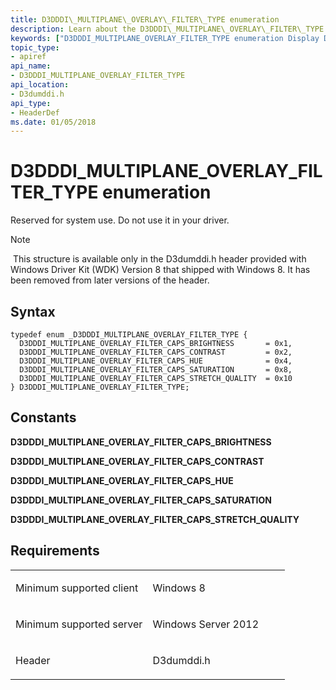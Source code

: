 ```yaml
---
title: D3DDDI\_MULTIPLANE\_OVERLAY\_FILTER\_TYPE enumeration
description: Learn about the D3DDDI\_MULTIPLANE\_OVERLAY\_FILTER\_TYPE enumeration, which is reserved for system use. Do not use it in your driver.
keywords: ["D3DDDI_MULTIPLANE_OVERLAY_FILTER_TYPE enumeration Display Devices"]
topic_type:
- apiref
api_name:
- D3DDDI_MULTIPLANE_OVERLAY_FILTER_TYPE
api_location:
- D3dumddi.h
api_type:
- HeaderDef
ms.date: 01/05/2018
---
```


# D3DDDI\_MULTIPLANE\_OVERLAY\_FILTER\_TYPE enumeration


Reserved for system use. Do not use it in your driver.

> [!NOTE]
> This structure is available only in the D3dumddi.h header provided with Windows Driver Kit (WDK) Version 8 that shipped with Windows 8. It has been removed from later versions of the header.

 

## Syntax

```ManagedCPlusPlus
typedef enum _D3DDDI_MULTIPLANE_OVERLAY_FILTER_TYPE {
  D3DDDI_MULTIPLANE_OVERLAY_FILTER_CAPS_BRIGHTNESS       = 0x1,
  D3DDDI_MULTIPLANE_OVERLAY_FILTER_CAPS_CONTRAST         = 0x2,
  D3DDDI_MULTIPLANE_OVERLAY_FILTER_CAPS_HUE              = 0x4,
  D3DDDI_MULTIPLANE_OVERLAY_FILTER_CAPS_SATURATION       = 0x8,
  D3DDDI_MULTIPLANE_OVERLAY_FILTER_CAPS_STRETCH_QUALITY  = 0x10
} D3DDDI_MULTIPLANE_OVERLAY_FILTER_TYPE;
```

## Constants

<span id="D3DDDI_MULTIPLANE_OVERLAY_FILTER_CAPS_BRIGHTNESS"></span><span id="d3dddi_multiplane_overlay_filter_caps_brightness"></span>**D3DDDI\_MULTIPLANE\_OVERLAY\_FILTER\_CAPS\_BRIGHTNESS**

<span id="D3DDDI_MULTIPLANE_OVERLAY_FILTER_CAPS_CONTRAST"></span><span id="d3dddi_multiplane_overlay_filter_caps_contrast"></span>**D3DDDI\_MULTIPLANE\_OVERLAY\_FILTER\_CAPS\_CONTRAST**

<span id="D3DDDI_MULTIPLANE_OVERLAY_FILTER_CAPS_HUE"></span><span id="d3dddi_multiplane_overlay_filter_caps_hue"></span>**D3DDDI\_MULTIPLANE\_OVERLAY\_FILTER\_CAPS\_HUE**

<span id="D3DDDI_MULTIPLANE_OVERLAY_FILTER_CAPS_SATURATION"></span><span id="d3dddi_multiplane_overlay_filter_caps_saturation"></span>**D3DDDI\_MULTIPLANE\_OVERLAY\_FILTER\_CAPS\_SATURATION**

<span id="D3DDDI_MULTIPLANE_OVERLAY_FILTER_CAPS_STRETCH_QUALITY"></span><span id="d3dddi_multiplane_overlay_filter_caps_stretch_quality"></span>**D3DDDI\_MULTIPLANE\_OVERLAY\_FILTER\_CAPS\_STRETCH\_QUALITY**

## Requirements

<table>
<colgroup>
<col width="50%" />
<col width="50%" />
</colgroup>
<tbody>
<tr class="odd">
<td align="left"><p>Minimum supported client</p></td>
<td align="left"><p>Windows 8</p></td>
</tr>
<tr class="even">
<td align="left"><p>Minimum supported server</p></td>
<td align="left"><p>Windows Server 2012</p></td>
</tr>
<tr class="odd">
<td align="left"><p>Header</p></td>
<td align="left">D3dumddi.h</td>
</tr>
</tbody>
</table>

 

 





